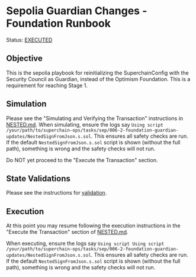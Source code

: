 # Sepolia Guardian Changes - Foundation Runbook

Status: [EXECUTED](https://sepolia.etherscan.io/tx/0xd62f0d4a18b8917c90eb1e9d89551448e257a46dbd08621e27da3a739e7ffa05)

## Objective

This is the sepolia playbook for reinitializing the SuperchainConfig with the Security Council as Guardian, instead of the Optimism Foundation.
This is a requirement for reaching Stage 1.

## Simulation

Please see the "Simulating and Verifying the Transaction" instructions in [NESTED.md](../../../NESTED.md).
When simulating, ensure the logs say `Using script /your/path/to/superchain-ops/tasks/sep/006-2-foundation-guardian-updates/NestedSignFromJson.s.sol`.
This ensures all safety checks are run. If the default `NestedSignFromJson.s.sol` script is shown
(without the full path), something is wrong and the safety checks will not run.

Do NOT yet proceed to the "Execute the Transaction" section.

## State Validations

Please see the instructions for [validation](./VALIDATION.md).

## Execution

At this point you may resume following the execution instructions in the "Execute the Transaction" section of [NESTED.md](../../../NESTED.md).

When executing, ensure the logs say `Using script Using script /your/path/to/superchain-ops/tasks/sep/006-2-foundation-guardian-updates/NestedSignFromJson.s.sol`. This ensures all safety checks are run. If the default `NestedSignFromJson.s.sol` script is shown (without the full path), something is wrong and the safety checks will not run.
